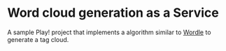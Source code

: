 # Word cloud generation as a Service

A sample Play! project that implements a algorithm similar to [Wordle](http://www.wordle.com) to generate a tag cloud.


